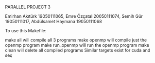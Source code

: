 PARALLEL PROJECT 3

Emirhan Akıtürk 19050111065, Emre Özçatal 20050111074, Semih Gür 19050111017, Abdülsamet Haymana 19050111068

To use this Makefile:

make all will compile all 3 programs
make openmp will compile just the openmp program
make run_openmp will run the openmp program
make clean will delete all compiled programs
Similar targets exist for cuda and seq

